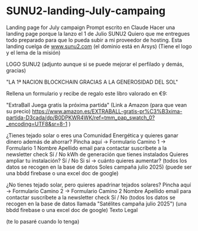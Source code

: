 # SUNU2-landing-July-campaing
Landing page for July campaign
Prompt escrito en Claude
Hacer una landing page porque la lanzo el 1 de Julio SUNU2
Quiero que me entregues todo preparado para que lo pueda subir a mi proveedor de hosting. Esta landing cuelga de www.sunu2.com (el dominio está en Arsys)
(Tiene el logo y el lema de la misión)

LOGO SUNU2 (adjunto aunque si se puede mejorar el perfilado y demás, gracias)

"LA 1ª NACION BLOCKCHAIN GRACIAS A LA GENEROSIDAD DEL SOL"

Rellena un formulario y recibe de regalo este libro valorado en €9: 

"ExtraBall Juega gratis la próxima partida"  (Link a Amazon (para que vean su precio) https://www.amazon.es/EXTRABALL-gratis-pr%C3%B3xima-partida-D3cada/dp/B0DPKWR4WK/ref=tmm_pap_swatch_0?_encoding=UTF8&sr=8-1 )

¿Tienes tejado solar o eres una Comunidad Energética y quieres ganar dinero además de ahorrar? Pincha aquí -> Formulario Camino 1 -> Formulario 1
Nombre
Apellido
email para contactar
suscríbete a la newsletter check Sí / No
kWh de generación que tienes instalados
Quieres ampliar tu instalación? Sí / No
Si sí -> cuánto quieres aumentar?
(todos los datos se recogen en la base de datos Soles campaña julio 2025) (puede ser una bbdd firebase o una excel doc de google)

¿No tienes tejado solar, pero quieres apadrinar tejados solares? Pincha aquí -> Formulario Camino 2 -> Formulario Camino 2
Nombre
Apellido
email para contactar
suscríbete a la newsletter check Sí / No (todos los datos se recogen en la base de datos llamada "Satélites campaña julio 2025") (una bbdd firebase o una excel doc de google)
Texto Legal

(te lo pasaré cuando lo tenga)
